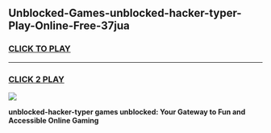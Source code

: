 
## Unblocked-Games-unblocked-hacker-typer-Play-Online-Free-37jua
<h3>
<a href="https://premium76.site?title=unblocked-hacker-typer&ref=26A">CLICK TO PLAY</a></h3>
<hr>

<h3>
<a href="https://premium76.site?title=unblocked-hacker-typer&ref=26A">CLICK 2 PLAY</a>
  
</h3>

<a href="https://premium76.site?title=unblocked-hacker-typer&ref=26A"><img src="https://clearcache.store/games.png"></a>


**unblocked-hacker-typer games unblocked: Your Gateway to Fun and Accessible Online Gaming**
